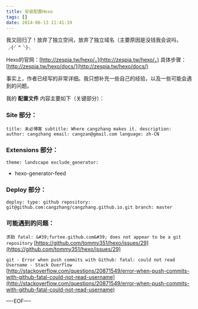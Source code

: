 ```yaml
---
title: 安装配置Hexo
tags: []
date: 2014-06-13 11:41:19
---
```


我又回归了！放弃了独立空间，放弃了独立域名（主要原因是没钱我会说吗，╭(╯^╰)╮

Hexo的官网：[http://zespia.tw/hexo/，](http://zespia.tw/hexo/，) 具体步骤：[http://zespia.tw/hexo/docs/](http://zespia.tw/hexo/docs/)

事实上，作者已经写的非常详细。我只想补充一些自己的经验，以及一些可能会遇到的问题。

我的 **配置文件** 内容主要如下（关键部分）：

### Site 部分：

`title: 未必博客
subtitle: Where cangzhang makes it.
description:
author: cangzhang
email: cangzan@gmail.com
language: zh-CN`

### Extensions 部分：

`theme: landscape
exclude_generator:`

*   hexo-generator-feed

### Deploy 部分：

`deploy:
  type: github
  repository: git@github.com:cangzhang/cangzhang.github.io.git
  branch: master`

### 可能遇到的问题：

`求助 fatal: &#39;furtee.github.com&#39; does not appear to be a git repository`
[https://github.com/tommy351/hexo/issues/29](https://github.com/tommy351/hexo/issues/29)

`git - Error when push commits with Github: fatal: could not read Username - Stack Overflow`
[http://stackoverflow.com/questions/20871549/error-when-push-commits-with-github-fatal-could-not-read-username](http://stackoverflow.com/questions/20871549/error-when-push-commits-with-github-fatal-could-not-read-username)

—-EOF—-